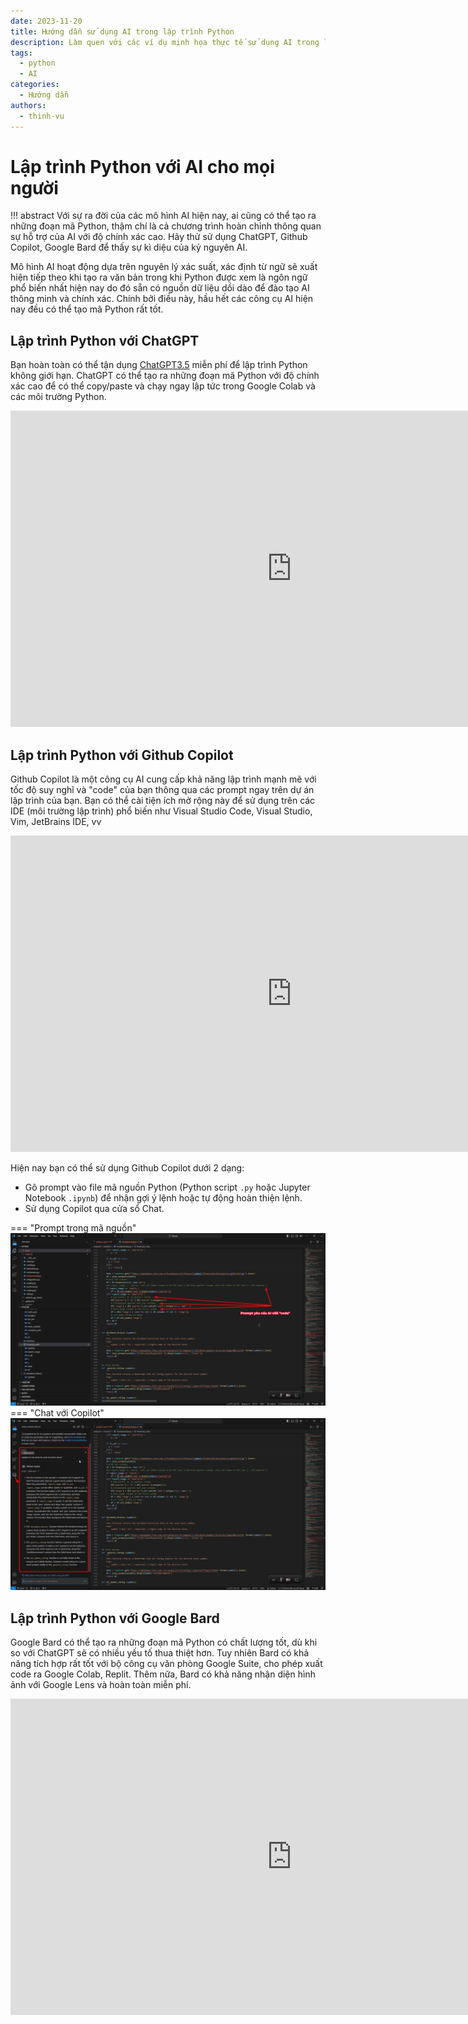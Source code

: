 ```yaml
---
date: 2023-11-20
title: Hướng dẫn sử dụng AI trong lập trình Python
description: Làm quen với các ví dụ minh họa thực tế sử dụng AI trong lập trình Python
tags:
  - python
  - AI
categories:
  - Hướng dẫn
authors:
  - thinh-vu
---
```


# Lập trình Python với AI cho mọi người

!!! abstract
	Với sự ra đời của các mô hình AI hiện nay, ai cũng có thể tạo ra những đoạn mã Python, thậm chí là cả chương trình hoàn chỉnh thông quan sự hỗ trợ của AI với độ chính xác cao. Hãy thử sử dụng ChatGPT, Github Copilot, Google Bard để thấy sự kì diệu của kỷ nguyên AI. 

Mô hình AI hoạt động dựa trên nguyên lý xác suất, xác định từ ngữ sẽ xuất hiện tiếp theo khi tạo ra văn bản trong khi Python được xem là ngôn ngữ phổ biến nhất hiện nay do đó sẵn có nguồn dữ liệu dồi dào để đào tạo AI thông minh và chính xác. Chính bởi điều này, hầu hết các công cụ AI hiện nay đều có thể tạo mã Python rất tốt.

## Lập trình Python với ChatGPT

Bạn hoàn toàn có thể tận dụng [ChatGPT3.5](https://chat.openai.com/) miễn phí để lập trình Python không giới hạn. ChatGPT có thể tạo ra những đoạn mã Python với độ chính xác cao để có thể copy/paste và chạy ngay lập tức trong Google Colab và các môi trường Python.

<iframe width="900" height="506" src="https://www.youtube.com/embed/wTMSDbAli0s?si=GtgyOI_c7zUksqDT" title="YouTube video player" frameborder="0" allow="accelerometer; autoplay; clipboard-write; encrypted-media; gyroscope; picture-in-picture; web-share" allowfullscreen></iframe>

## Lập trình Python với Github Copilot

Github Copilot là một công cụ AI cung cấp khả năng lập trình mạnh mẽ với tốc độ suy nghĩ và "code" của bạn thông qua các prompt ngay trên dự án lập trình của bạn. Bạn có thể cài tiện ích mở rộng này để sử dụng trên các IDE (môi trường lập trình) phổ biến như Visual Studio Code, Visual Studio, Vim, JetBrains IDE, vv 

<iframe width="900" height="506" src="https://www.youtube.com/embed/9s7WEgC7aqo?si=Zs36XvlPXrd4Qg8m" title="YouTube video player" frameborder="0" allow="accelerometer; autoplay; clipboard-write; encrypted-media; gyroscope; picture-in-picture; web-share" allowfullscreen></iframe>

Hiện nay bạn có thể sử dụng Github Copilot dưới 2 dạng:
- Gõ prompt vào file mã nguồn Python (Python script `.py` hoặc Jupyter Notebook `.ipynb`) để nhận gợi ý lệnh hoặc tự động hoàn thiện lệnh.
- Sử dụng Copilot qua cửa sổ Chat.

=== "Prompt trong mã nguồn"
	![](../../assets/images/prompt-yeu-cau-github-copilot-viet-code-trong-visual-studio-code.png)
=== "Chat với Copilot"
	![](../../assets/images/github-copilot-chat-trong-visual-studio-code.png)
## Lập trình Python với Google Bard

Google Bard có thể tạo ra những đoạn mã Python có chất lượng tốt, dù khi so với ChatGPT sẽ có nhiều yếu tố thua thiệt hơn. Tuy nhiên Bard có khả năng tích hợp rất tốt với bộ công cụ văn phòng Google Suite, cho phép xuất code ra Google Colab, Replit. Thêm nữa, Bard có khả năng nhận diện hình ảnh với Google Lens và hoàn toàn miễn phí.

<iframe width="900" height="506" src="https://www.youtube.com/embed/D3QekSAJU2s?si=koGtPEs3pE9EPQUO" title="YouTube video player" frameborder="0" allow="accelerometer; autoplay; clipboard-write; encrypted-media; gyroscope; picture-in-picture; web-share" allowfullscreen></iframe>
